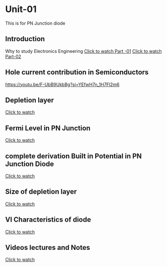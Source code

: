 # Unit-01
This is for PN Junction diode

## Introduction
Why to study Electronics Engineering
[Click to watch Part -01](https://youtu.be/tfgyGGsywVU?si=rnRm5TJpTgSUTpyJ)
[Click to watch Part-02](https://youtu.be/ZuBp3geGQsQ?si=fadOhIObHlcQ_HrI)

## Hole current contribution in Semiconductors
https://youtu.be/F-UbB9UkbBg?si=YEfwH7n_1H7Fl2m6
## Depletion layer
[Click to watch](https://www.youtube.com/live/t7lANkeQkLE?si=B7ak5Rw7MTGdn5-x)

## Fermi Level in PN Junction
[Click to watch](https://youtu.be/6mkxDoKzYOk?si=Awu91oWBCXTYcDLT)

## complete derivation Built in Potential in PN Junction Diode
[Click to watch ](https://youtu.be/JxC59HgF5Ws?si=IFfS8kSJsCVko0Ch)

## Size of depletion layer
[Click to watch](https://youtu.be/8Psoa5YRUkA?si=gYxl6XnV5AgHdgDA)

## VI Characteristics of diode
[Click to watch](https://www.youtube.com/live/fkEUNnC5cCM?si=4S-I_0lQ1ed79mKa)

## Videos lectures and Notes
[Click to watch](https://docs.google.com/document/d/1RtcY2vmKSOJgMpbbOF4eW88gAfgN6zxu4g9YWIx2kTw/edit?usp=sharing)


